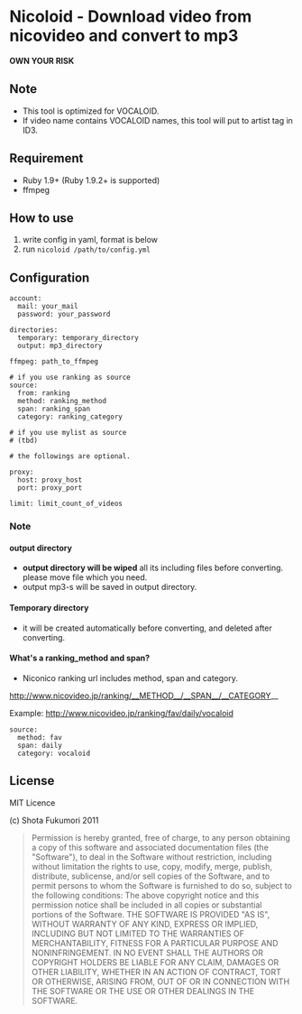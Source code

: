 # Nicoloid - Download video from nicovideo and convert to mp3

__OWN YOUR RISK__

## Note

* This tool is optimized for VOCALOID.
* If video name contains VOCALOID names, this tool will put to artist tag in ID3.

## Requirement

* Ruby 1.9+ (Ruby 1.9.2+ is supported)
* ffmpeg

## How to use

1. write config in yaml, format is below
2. run `nicoloid /path/to/config.yml`

## Configuration

    account:
      mail: your_mail
      password: your_password

    directories:
      temporary: temporary_directory
      output: mp3_directory

    ffmpeg: path_to_ffmpeg

    # if you use ranking as source
    source:
      from: ranking
      method: ranking_method
      span: ranking_span
      category: ranking_category

    # if you use mylist as source
    # (tbd)

    # the followings are optional.

    proxy:
      host: proxy_host
      port: proxy_port

    limit: limit_count_of_videos

### Note

#### output directory

* __output directory will be wiped__ all its including files before converting. please move file which you need.
* output mp3-s will be saved in output directory.

#### Temporary directory

* it will be created automatically before converting, and deleted after converting.

#### What's a ranking_method and span?

* Niconico ranking url includes method, span and category.

http://www.nicovideo.jp/ranking/__METHOD__/__SPAN__/__CATEGORY__

Example: <http://www.nicovideo.jp/ranking/fav/daily/vocaloid>

    source:
      method: fav
      span: daily
      category: vocaloid

## License

MIT Licence

(c) Shota Fukumori 2011

>  Permission is hereby granted, free of charge, to any person obtaining a copy
>    of this software and associated documentation files (the "Software"), to deal
>    in the Software without restriction, including without limitation the rights
>    to use, copy, modify, merge, publish, distribute, sublicense, and/or sell
>    copies of the Software, and to permit persons to whom the Software is
>    furnished to do so, subject to the following conditions:
>    The above copyright notice and this permission notice shall be included in
>    all copies or substantial portions of the Software.
>    THE SOFTWARE IS PROVIDED "AS IS", WITHOUT WARRANTY OF ANY KIND, EXPRESS OR
>    IMPLIED, INCLUDING BUT NOT LIMITED TO THE WARRANTIES OF MERCHANTABILITY,
>    FITNESS FOR A PARTICULAR PURPOSE AND NONINFRINGEMENT. IN NO EVENT SHALL THE
>      AUTHORS OR COPYRIGHT HOLDERS BE LIABLE FOR ANY CLAIM, DAMAGES OR OTHER
>      LIABILITY, WHETHER IN AN ACTION OF CONTRACT, TORT OR OTHERWISE, ARISING FROM,
>    OUT OF OR IN CONNECTION WITH THE SOFTWARE OR THE USE OR OTHER DEALINGS IN
>      THE SOFTWARE.

